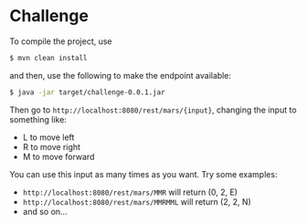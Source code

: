 # Challenge

To compile the project, use 
```sh
$ mvn clean install
```
and then, use the following to make the endpoint available:
```sh
$ java -jar target/challenge-0.0.1.jar
```

Then go to `http://localhost:8080/rest/mars/{input}`, changing the input to something like:
 - L to move left
 - R to move right
 - M to move forward

You can use this input as many times as you want. Try some examples:
 - `http://localhost:8080/rest/mars/MMR` will return (0, 2, E)
 - `http://localhost:8080/rest/mars/MMRMML` will return (2, 2, N)
 - and so on...
